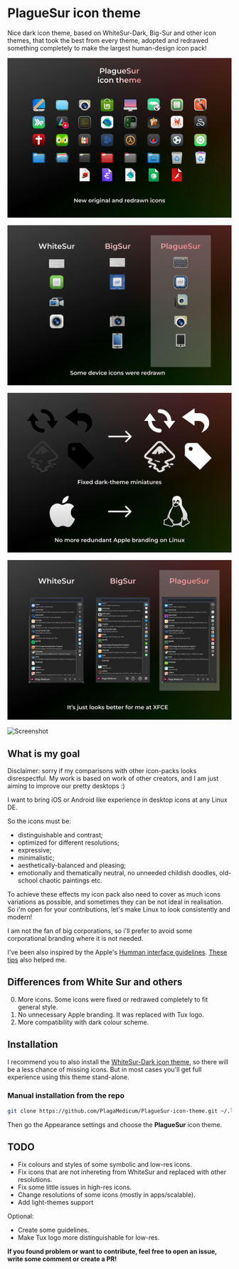 # PlagueSur icon theme

Nice dark icon theme, based on WhiteSur-Dark, Big-Sur and other icon themes,
that took the best from every theme, adopted and redrawed something completely
to make the largest human-design icon pack!

![Icon theme preview](./icon-theme-preview.png)

![New device icons](./new-device-icons.png)

![Fixed dark-theme miniatures and no more Apple branding](./diff.png)

![Better XFCE](./xfce.png)

![Screenshot](./screen.png)

## What is my goal

Disclaimer: sorry if my comparisons with other icon-packs looks disrespectful.
My work is based on work of other creators, and I am just aiming to
improve our pretty desktops :)

I want to bring iOS or Android like experience in desktop icons at any
Linux DE.

So the icons must be:
- distinguishable and contrast;
- optimized for different resolutions;
- expressive;
- minimalistic;
- aesthetically-balanced and pleasing;
- emotionally and thematically neutral, no unneeded childish doodles,
old-school chaotic paintings etc.

To achieve these effects my icon pack also need to cover as much icons
variations as possible, and sometimes they can be not ideal in realisation.
So i'm open for your contributions, let's make Linux to look consistently and modern!

I am not the fan of big corporations, so i'll prefer to avoid some corporational
branding where it is not needed.

I've been also inspired by the Apple's
[Humman interface guidelines](https://developer.apple.com/design/human-interface-guidelines).
[These tips](https://lawsofux.com/) also helped me.

## Differences from White Sur and others

0. More icons. Some icons were fixed or redrawed completely to fit general style.
1. No unnecessary Apple branding. It was replaced with Tux logo.
2. More compatibility with dark colour scheme.

## Installation

I recommend you to also install the
[WhiteSur-Dark icon theme](https://github.com/vinceliuice/WhiteSur-icon-theme),
so there will be a less chance of missing icons.
But in most cases you'll get full experience using this theme stand-alone.

### Manual installation from the repo

```bash
git clone https://github.com/PlagaMedicum/PlagueSur-icon-theme.git ~/.local/share/icons/PlagueSur
```

Then go the Appearance settings and choose the **PlagueSur** icon theme.

## TODO

- Fix colours and styles of some symbolic and low-res icons.
- Fix icons that are not inhereting from WhiteSur and replaced with other resolutions.
- Fix some little issues in high-res icons.
- Change resolutions of some icons (mostly in apps/scalable).
- Add light-themes support

Optional:
- Create some guidelines.
- Make Tux logo more distinguishable for low-res.

**If you found problem or want to contribute,
feel free to open an issue, write some comment or create a PR!**

